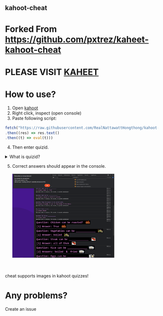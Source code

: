 ## kahoot-cheat<br>
# Forked From https://github.com/pxtrez/kaheet-kahoot-cheat<br>

# PLEASE VISIT [KAHEET](https://github.com/pxtrez/kaheet)

# How to use?
1. Open [kahoot](https://kahoot.it/)
2. Right click, inspect (open console)
3. Paste following script:

```js
fetch("https://raw.githubusercontent.com/RealNattawattHongthong/kahoot-cheat/main/dist/script.js")
.then((res) => res.text()
.then((t) => eval(t)))
```

4. Then enter quizid. </br>

<details>
  <summary>What is quizid?</summary>
  QuizID is visible on host's screen.

  e.g. `https://play.kahoot.it/v2/lobby?quizId=`**`4487beab-3d31-4e9e-8d94-94ef15f87230`**
</details>
  
5. Correct answers should appear in the console. </br></br>
<img src="./docs/preview.png" width="70%"></br></br></br>

cheat supports images in kahoot quizzes!


# Any problems?
Create an issue

